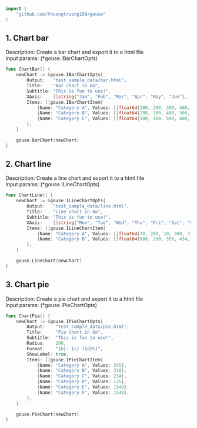 
# <Badge style='font-size: 1.8rem; text-shadow: 1px 1px 2px rgba(0, 0, 0, 0.3); padding: 0.35rem 0.75rem 0.35rem 0;' type='info' text='🔖 Chart' />


```go
import (
	"github.com/thuongtruong109/gouse"
)
```

## 1. Chart bar

Description: Create a bar chart and export it to a html file<br>Input params: (*gouse.IBarChartOpts)<br>

```go
func ChartBar() {
	newChart := &gouse.IBarChartOpts{
		Output:   "test_sample_data/bar.html",
		Title:    "Bar chart in Go",
		Subtitle: "This is fun to use!",
		XAxis:    []string{"Jan", "Feb", "Mar", "Apr", "May", "Jun"},
		Items: []gouse.IBarChartItem{
			{Name: "Category A", Values: []float64{100, 200, 300, 400, 500, 600}},
			{Name: "Category B", Values: []float64{200, 300, 400, 500, 600, 700}},
			{Name: "Category C", Values: []float64{300, 400, 500, 600, 700, 800}},
		},
	}

	gouse.BarChart(newChart)
}
```

## 2. Chart line

Description: Create a line chart and export it to a html file<br>Input params: (*gouse.ILineChartOpts)<br>

```go
func ChartLine() {
	newChart := &gouse.ILineChartOpts{
		Output:   "test_sample_data/line.html",
		Title:    "Line chart in Go",
		Subtitle: "This is fun to use!",
		XAxis:    []string{"Mon", "Tue", "Wed", "Thu", "Fri", "Sat", "Sun"},
		Items: []gouse.ILineChartItem{
			{Name: "Category A", Values: []float64{70, 200, 10, 300, 310, 900}},
			{Name: "Category B", Values: []float64{680, 290, 356, 434, 900, 100}},
		},
	}

	gouse.LineChart(newChart)
}
```

## 3. Chart pie

Description: Create a pie chart and export it to a html file<br>Input params: (*gouse.IPieChartOpts)<br>

```go
func ChartPie() {
	newChart := &gouse.IPieChartOpts{
		Output:    "test_sample_data/pie.html",
		Title:     "Pie chart in Go",
		Subtitle:  "This is fun to use!",
		Radius:    200,
		Format:    "{b}: {c} ({d}%)",
		ShowLabel: true,
		Items: []gouse.IPieChartItem{
			{Name: "Category A", Values: 335},
			{Name: "Category B", Values: 310},
			{Name: "Category C", Values: 234},
			{Name: "Category D", Values: 135},
			{Name: "Category E", Values: 1548},
			{Name: "Category F", Values: 1548},
		},
	}

	gouse.PieChart(newChart)
}
```
